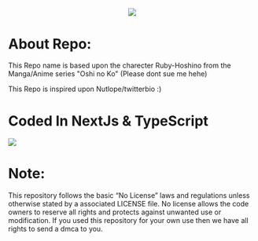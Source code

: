 <h2 align='center'>
  <img src="https://media.discordapp.net/attachments/927138827192139818/1122922934663643227/1313017.jpg?width=725&height=604" />
  <br> 
</h2>
<p>

# About Repo:

This Repo name is based upon the charecter Ruby-Hoshino from the Manga/Anime series "Oshi no Ko" (Please dont sue me hehe)

This Repo is inspired upon Nutlope/twitterbio :)

# Coded In NextJs & TypeScript  


 <img src="https://skillicons.dev/icons?i=next,ts&theme=dark" />


# Note:
 
 This repository follows the basic “No License” laws and regulations unless otherwise stated by a associated LICENSE file. No license allows the code owners to reserve all rights and protects against unwanted use or modification.
 If you used this repository for your own use then we have all rights to send a dmca to you.
